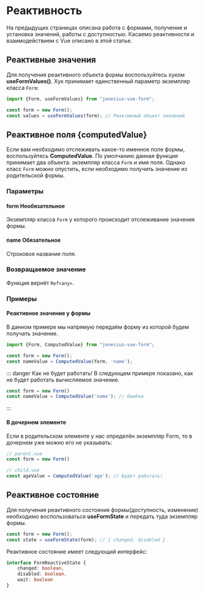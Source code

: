 # Реактивность

На предыдущих страницах описана работа с формами, получение и установка значений, работы с доступностью. Касаемо
реактивности и взаимодействием с Vue описано в этой статье.

## Реактивные значения

Для получения реактивного объекта формы воспользуйтесь хуком **useFormValues()**. Хук принимает единственный параметр 
экземпляр класса `Form`:

```ts
import {Form, useFormValues} from "jenesius-vue-form";

const form = new Form();
const values = useFormValues(form); // Реактивный объект значений
```

## Реактивное поля {computedValue}

Если вам необходимо отслеживать какое-то именное поле формы, воспользуйтесь **ComputedValue**. По умолчанию данная
функция принимает два объекта: экземпляр класса `Form` и имя поля. Однако класс `Form` можно опустить, если 
необходимо получить значение из родительской формы.

### Параметры

#### form <Badge type = "info">Необязательное</Badge>
Экземпляр класса `Form` у которого происходит отслеживание значения формы.

#### name <Badge type = "tip">Обязательное</Badge>
Строковое название поля.

### Возвращаемое значение
Функция вернёт `Ref<any>`.

### Примеры

#### Реактивное значение у формы

В данном примере мы напрямую передаём форму из которой будем получать значение.
```ts
import {Form, ComputedValue} from "jenesius-vue-form";

const form = new Form();
const nameValue = ComputedValue(form, 'name');
```

::: danger Как не будет работать!
В следующем примере показано, как не будет работать вычисляемое значение.

```ts
const form = new Form()
const nameValue = ComputedValue('name'); // Ошибка
```
:::

#### В дочернем элементе 

Если в родительском элементе у нас определён экземпляр Form, то в дочернем уже можно его не указывать:
```ts
// parent.vue
const form = new Form()

// child.vue
const ageValue = ComputedValue('age'); // Будет работать!
```

## Реактивное состояние
Для получения реактивного состояния формы(доступность, изменение) необходимо воспользоваться **useFormState** и 
передать туда экземпляр формы.
```ts
const form = new Form();
const state = useFormState(form); // { changed, disabled }
```
Реактивное состояние имеет следующий интерфейс:
```ts
interface FormReactiveState {
	changed: boolean,
	disabled: boolean,
	wait: boolean
}
```


